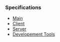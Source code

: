 ### Specifications ###
  * [Main](PackageManagerSpecifications.md)
  * [Client](PackageManagerClientSpecifications.md)
  * [Server](PackageManagerServerSpecifications.md)
  * [Developement Tools](PackageManagerDevToolSpecifications.md)